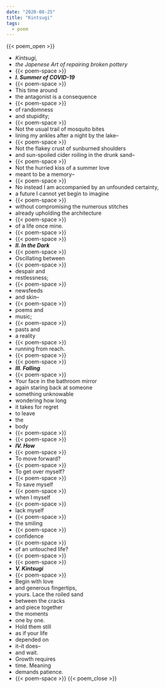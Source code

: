```yaml
---
date: "2020-08-25"
title: "Kintsugi"
tags:
  - poem
---
```


{{< poem_open >}}
* *Kintsugi,*
* *the Japenese Art of repairing broken pottery*
* {{< poem-space >}}
* **_I. Summer of COVID-19_**
* {{< poem-space >}}
* This time around
* the antagonist is a consequence
* {{< poem-space >}}
* of randomness
* and stupidity;
* {{< poem-space >}}
* Not the usual trail of mosquito bites
* lining my ankles after a night by the lake–
* {{< poem-space >}}
* Not the flakey crust of sunburned shoulders
* and sun-spoiled cider roiling in the drunk sand–
* {{< poem-space >}}
* Not the hurried kiss of a summer love
* meant to be a memory–
* {{< poem-space >}}
* No instead I am accompanied by an unfounded certainty,
* a future I cannot yet begin to imagine
* {{< poem-space >}}
* without compromising the numerous stitches
* already upholding the architecture
* {{< poem-space >}}
* of a life once mine.
* {{< poem-space >}}
* {{< poem-space >}}
* **_II. In the Dark_**
* {{< poem-space >}}
* Oscillating between
* {{< poem-space >}}
* despair and 
* restlessness; 
* {{< poem-space >}}
* newsfeeds 
* and skin–
* {{< poem-space >}}
* poems and
* music;
* {{< poem-space >}}
* pasts and
* a reality
* {{< poem-space >}}
* running from reach.
* {{< poem-space >}}
* {{< poem-space >}}
* **_III. Falling_**
* {{< poem-space >}}
* Your face in the bathroom mirror 
* again staring back at someone
* something unknowable 
* wondering how long
* it takes for regret 
* to leave 
* the 
* body
* {{< poem-space >}}
* {{< poem-space >}}
* **_IV. How_**
* {{< poem-space >}}
* To move forward?
* {{< poem-space >}}
* To get over myself?
* {{< poem-space >}}
* To save myself
* {{< poem-space >}}
* when I myself
* {{< poem-space >}}
* lack myself
* {{< poem-space >}}
* the smiling 
* {{< poem-space >}}
* confidence
* {{< poem-space >}}
* of an untouched life?
* {{< poem-space >}}
* {{< poem-space >}}
* **_V. Kintsugi_**
* {{< poem-space >}}
* Begin with love
* and generous fingertips,
* yours. Lace the roiled sand
* between the cracks
* and piece together
* the moments
* one by one.
* Hold them still
* as if your life
* depended on 
* it–it does–
* and wait.
* Growth requires
* time. Meaning 
* demands patience.
* {{< poem-space >}}
{{< poem_close >}}

